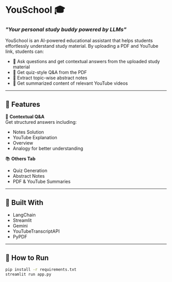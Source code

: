 # YouSchool 🎓

### _"Your personal study buddy powered by LLMs"_

YouSchool is an AI-powered educational assistant that helps students effortlessly understand study material. By uploading a PDF and YouTube link, students can:

- 📄 Ask questions and get contextual answers from the uploaded study material
- 🧠 Get quiz-style Q&A from the PDF
- 📝 Extract topic-wise abstract notes
- 🎥 Get summarized content of relevant YouTube videos

---

## 🔧 Features

🧾 **Contextual Q&A**  
Get structured answers including:
- Notes Solution  
- YouTube Explanation  
- Overview  
- Analogy for better understanding

📚 **Others Tab**
- Quiz Generation
- Abstract Notes
- PDF & YouTube Summaries

---

## 🤖 Built With
- LangChain
- Streamlit
- Gemini
- YouTubeTranscriptAPI
- PyPDF

---

## 🚀 How to Run

```bash
pip install -r requirements.txt
streamlit run app.py
